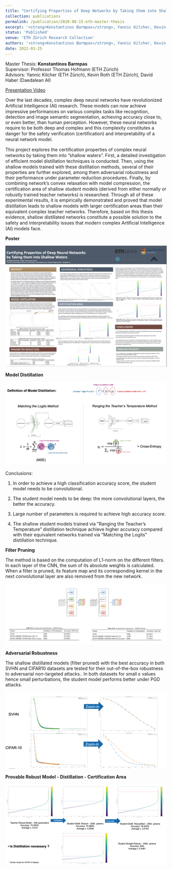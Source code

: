 ```yaml
---
title: "Certifying Properties of Deep Networks by Taking them into Shallow Waters"
collection: publications
permalink: /publication/2020-08-15-eth-master-thesis
excerpt: '<strong>Konstantinos Barmpas</strong>, Yannic Kilcher, Kevin Roth, David Haber, Thomas Hofmann - [Paper](https://www.research-collection.ethz.ch/handle/20.500.11850/531617)'
status: 'Published'
venue: 'ETH Zürich Research Collection' 
authors: '<strong>Konstantinos Barmpas</strong>, Yannic Kilcher, Kevin Roth, David Haber, Thomas Hofmann'
date: 2022-03-25
---
```


Master Thesis: <strong>Konstantinos Barmpas</strong> \
Supervisor: Professor Thomas Hofmann (ETH Zürich) \
Advisors: Yannic Kilcher (ETH Zürich), Kevin Roth (ETH Zürich), David Haber (Daedalean AI)

[Presentation Video]()

Over the last decades, complex deep neural networks have revolutionized Artiﬁcial Intelligence (AI) research. These models can now achieve impressive performances on various complex tasks like recognition, detection and image semantic segmentation, achieving accuracy close to, or even better, than human perception. However, these neural networks require to be both deep and complex and this complexity constitutes a danger for the safety veriﬁcation (certiﬁcation) and interpretability of a neural network model.

This project explores the certiﬁcation properties of complex neural networks by taking them into ”shallow waters”. First, a detailed investigation of efﬁcient model distillation techniques is conducted. Then, using the shallow models trained with these distillation methods, several of their properties are further explored, among them adversarial robustness and their performance under parameter reduction procedures. Finally, by combining network’s convex relaxation with model compression, the certiﬁcation area of shallow student models (derived from either normally or robustly trained teacher networks) is researched. Through all of these experimental results, it is empirically demonstrated and proved that model distillation leads to shallow models with larger certiﬁcation areas than their equivalent complex teacher networks. Therefore, based on this thesis evidence, shallow distillated networks constitute a possible solution to the safety and interpretability issues that modern complex Artiﬁcial Intelligence (AI) models face.

**Poster**

![](../images/pub_eth_thesis/poster.png)

**Model Distillation**

![](../images/pub_eth_thesis/distillation.png)

Conclusions:

1)  In order to achieve a high classification accuracy score, the student model needs to be convolutional.

2) The student model needs to be deep: the more convolutional layers, the better the accuracy.

3) Large number of parameters is required to achieve high accuracy score.

3) The shallow student models trained via ”Ranging the Teacher’s Temperature” distillation technique achieve higher accuracy compared with their equivalent networks trained via ”Matching the Logits” distillation technique.

**Filter Pruning**

The method is based on the computation of L1-norm on the different filters. In each layer of the CNN, the sum of its absolute weights is calculated. When a filter is pruned, its feature map and its corresponding kernel in the next convolutional layer are also removed from the new network.

![](../images/pub_eth_thesis/pruning.png)

**Adversarial Robustness**

The shallow distillated models (filter pruned) with the best accuracy in both SVHN and CIFAR10 datasets are tested for their out-of-the-box robustness to adversarial non-targeted attacks.. In both datasets for small ε values hence small perturbations, the student model performs better under PGD attacks.

![](../images/pub_eth_thesis/adversarial.png)

**Provable Robust Model - Distillation - Certification Area**

![](../images/pub_eth_thesis/certification.png)
